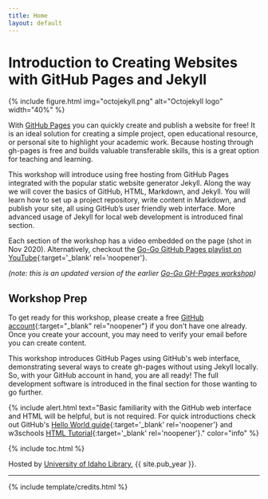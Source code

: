 ```yaml
---
title: Home
layout: default
---
```


# Introduction to Creating Websites with GitHub Pages and Jekyll

{% include figure.html img="octojekyll.png" alt="Octojekyll logo" width="40%" %}

With [GitHub Pages](https://pages.github.com/) you can quickly create and publish a website for free! 
It is an ideal solution for creating a simple project, open educational resource, or personal site to highlight your academic work. 
Because hosting through gh-pages is free and builds valuable transferable skills, this is a great option for teaching and learning.

This workshop will introduce using free hosting from GitHub Pages integrated with the popular static website generator Jekyll. 
Along the way we will cover the basics of GitHub, HTML, Markdown, and Jekyll. 
You will learn how to set up a project repository, write content in Markdown, and publish your site, all using GitHub’s user friendly web interface. 
More advanced usage of Jekyll for local web development is introduced final section.

Each section of the workshop has a video embedded on the page (shot in Nov 2020).
Alternatively, checkout the [Go-Go GitHub Pages playlist on YouTube](https://youtu.be/moJgWrD6dwg){:target='_blank' rel='noopener'}.

*(note: this is an updated version of the earlier [Go-Go GH-Pages workshop](https://evanwill.github.io/go-go-ghpages/))*

## Workshop Prep

To get ready for this workshop, please create a free [GitHub account](https://github.com/join){:target="_blank" rel="noopener"} if you don't have one already.
Once you create your account, you may need to verify your email before you can create content.

This workshop introduces GitHub Pages using GitHub's web interface, demonstrating several ways to create gh-pages without using Jekyll locally.
So, with your GitHub account in hand, you are all ready!
The full development software is introduced in the final section for those wanting to go further.

{% include alert.html text="Basic familiarity with the GitHub web interface and HTML will be helpful, but is not required. 
For quick introductions check out GitHub's [Hello World guide](https://guides.github.com/activities/hello-world/){:target='_blank' rel='noopener'} and w3schools [HTML Tutorial](https://www.w3schools.com/html/default.asp){:target='_blank' rel='noopener'}." color="info" %}

{% include toc.html %}

Hosted by [University of Idaho Library](http://www.lib.uidaho.edu/), {{ site.pub_year }}.

------

{% include template/credits.html %}

